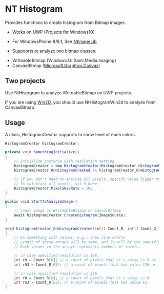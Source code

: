 NT Histogram
==========

Provides functions to create histogram from Bitmap images.

- Works on UWP (Projects for Windows10)
* For WindowsPhone 8/8.1, See [NtImageLib](https://github.com/naotaco/NtImageLib)
- Suppoorts to analyze two bitmap classes:
 * WriteableBitmap (Windows.UI.Xaml.Media.Imaging)
 * CanvasBitmap ([Microsoft.Graphics.Canvas](https://github.com/Microsoft/Win2D))

## Two projects

Use NtHistogram to analyze WriteableBitmap on UWP projects.

If you are using [Win2D](https://github.com/Microsoft/Win2D), you should use NtHistogramWin2d to analyze from CanvasBitmap.

## Usage

A class, HistogramCreator supports to show level of each colors.

```cs
HistogramCreator histogramCreator;

private void SomethingInitialize()
{
    // Initialize instance with resolution setting
    histogramCreator = new HistogramCreator(HistogramCreator.HistogramResolution.Resolution_128);
    histogramCreator.OnHistogramCreated += histogramCreator_OnHistogramCreated;

    // If you don't need to analyze all pixels, specify value bigger than 0 here to skip pixels. It helps to reduce CPU power.
    // To calculate all pixels, set 0 here.
    HistogramCreator.PixelSkipRate = 10;
}

public void StartToAnalyzeImage()
{
    // input image as WriteableBitmap or CanvasBitmap
    await histogramCreator.CreateHistogram(ImageSource);
}

void histogramCreator_OnHistogramCreated(int[] Count_R, int[] Count_G, int[] Count_B)
{
    // Do something with values. e.g.) show line charts
    // Length of these arrays will be same, and it will be the specified resolution(64, 128 or 256).
    // Each values in the arrays represents numbers of levels.

    // in case specified resolution is 128,
    int r0 = Count_R[0]; // a count of pixels that it's value is 0 or 1 in Red channel
    int r63 = Count_R[63]; // a count of pixels that has value 126 or 127.

    // in case specified resolution is 256,
    int r0 = Count_R[0]; // a count of pixels that it's value is 0
    int r63 = Count_R[63]; // a count of pixels that has value 63
}

```